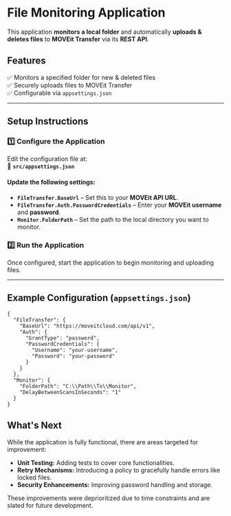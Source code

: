 # **File Monitoring Application**  

This application **monitors a local folder** and automatically **uploads & deletes files** to **MOVEit Transfer** via its **REST API**.

## **Features**  
✅ Monitors a specified folder for new & deleted files  
✅ Securely uploads files to MOVEit Transfer  
✅ Configurable via `appsettings.json`  

---

## **Setup Instructions**  

### **1️⃣ Configure the Application**  
Edit the configuration file at:  
📂 **`src/appsettings.json`**  

#### **Update the following settings:**
- **`FileTransfer.BaseUrl`** – Set this to your **MOVEit API URL**.
- **`FileTransfer.Auth.PasswordCredentials`** – Enter your **MOVEit username** and **password**.  
- **`Monitor.FolderPath`** – Set the path to the local directory you want to monitor.  

### **2️⃣ Run the Application**  
Once configured, start the application to begin monitoring and uploading files.  

---

## **Example Configuration (`appsettings.json`)**  
```
{
  "FileTransfer": {
    "BaseUrl": "https://moveitcloud.com/api/v1",
    "Auth": {
      "GrantType": "password",
      "PasswordCredentials": {
        "Username": "your-username",
        "Password": "your-password"
      }
    }
  },
  "Monitor": {
    "FolderPath": "C:\\Path\\To\\Monitor",
    "DelayBetweenScansInSeconds": "1"
  }
}
```

## What's Next

While the application is fully functional, there are areas targeted for improvement:

- **Unit Testing:** Adding tests to cover core functionalities.
- **Retry Mechanisms:** Introducing a policy to gracefully handle errors like locked files.
- **Security Enhancements:** Improving password handling and storage.

These improvements were deprioritized due to time constraints and are slated for future development.